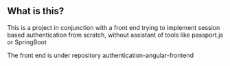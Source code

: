 ## What is this?

This is a project in conjunction with a front end trying to implement session based authentication from scratch, without assistant
of tools like passport.js or SpringBoot

The front end is under repository authentication-angular-frontend
